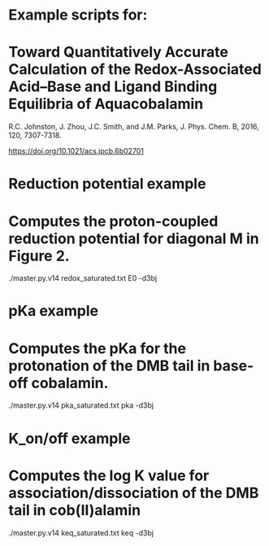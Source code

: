 # Example scripts for:

# Toward Quantitatively Accurate Calculation of the Redox-Associated Acid–Base and Ligand Binding Equilibria of Aquacobalamin

R.C. Johnston, J. Zhou, J.C. Smith, and J.M. Parks,
J. Phys. Chem. B, 2016, 120, 7307-7318.

https://doi.org/10.1021/acs.jpcb.6b02701

# Reduction potential example
# Computes the proton-coupled reduction potential for diagonal M in Figure 2.

./master.py.v14 redox_saturated.txt E0 -d3bj

# pKa example
# Computes the pKa for the protonation of the DMB tail in base-off cobalamin. 

./master.py.v14 pka_saturated.txt pka -d3bj

# K_on/off example
# Computes the log K value for association/dissociation of the DMB tail in cob(II)alamin

./master.py.v14 keq_saturated.txt keq -d3bj
